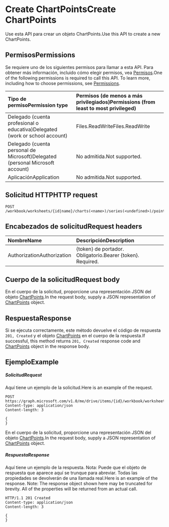 # <a name="create-chartpoints"></a><span data-ttu-id="af68b-101">Create ChartPoints</span><span class="sxs-lookup"><span data-stu-id="af68b-101">Create ChartPoints</span></span>

<span data-ttu-id="af68b-102">Use esta API para crear un objeto ChartPoints.</span><span class="sxs-lookup"><span data-stu-id="af68b-102">Use this API to create a new ChartPoints.</span></span>
## <a name="permissions"></a><span data-ttu-id="af68b-103">Permisos</span><span class="sxs-lookup"><span data-stu-id="af68b-103">Permissions</span></span>
<span data-ttu-id="af68b-p101">Se requiere uno de los siguientes permisos para llamar a esta API. Para obtener más información, incluido cómo elegir permisos, vea [Permisos](../../../concepts/permissions_reference.md).</span><span class="sxs-lookup"><span data-stu-id="af68b-p101">One of the following permissions is required to call this API. To learn more, including how to choose permissions, see [Permissions](../../../concepts/permissions_reference.md).</span></span>

|<span data-ttu-id="af68b-106">Tipo de permiso</span><span class="sxs-lookup"><span data-stu-id="af68b-106">Permission type</span></span>      | <span data-ttu-id="af68b-107">Permisos (de menos a más privilegiados)</span><span class="sxs-lookup"><span data-stu-id="af68b-107">Permissions (from least to most privileged)</span></span>              |
|:--------------------|:---------------------------------------------------------|
|<span data-ttu-id="af68b-108">Delegado (cuenta profesional o educativa)</span><span class="sxs-lookup"><span data-stu-id="af68b-108">Delegated (work or school account)</span></span> | <span data-ttu-id="af68b-109">Files.ReadWrite</span><span class="sxs-lookup"><span data-stu-id="af68b-109">Files.ReadWrite</span></span>    |
|<span data-ttu-id="af68b-110">Delegado (cuenta personal de Microsoft)</span><span class="sxs-lookup"><span data-stu-id="af68b-110">Delegated (personal Microsoft account)</span></span> | <span data-ttu-id="af68b-111">No admitida.</span><span class="sxs-lookup"><span data-stu-id="af68b-111">Not supported.</span></span>    |
|<span data-ttu-id="af68b-112">Aplicación</span><span class="sxs-lookup"><span data-stu-id="af68b-112">Application</span></span> | <span data-ttu-id="af68b-113">No admitida.</span><span class="sxs-lookup"><span data-stu-id="af68b-113">Not supported.</span></span> |

## <a name="http-request"></a><span data-ttu-id="af68b-114">Solicitud HTTP</span><span class="sxs-lookup"><span data-stu-id="af68b-114">HTTP request</span></span>
<!-- { "blockType": "ignored" } -->
```http
POST /workbook/worksheets/{id|name}/charts(<name>)/series(<undefined>)/points

```
## <a name="request-headers"></a><span data-ttu-id="af68b-115">Encabezados de solicitud</span><span class="sxs-lookup"><span data-stu-id="af68b-115">Request headers</span></span>
| <span data-ttu-id="af68b-116">Nombre</span><span class="sxs-lookup"><span data-stu-id="af68b-116">Name</span></span>       | <span data-ttu-id="af68b-117">Descripción</span><span class="sxs-lookup"><span data-stu-id="af68b-117">Description</span></span>|
|:---------------|:----------|
| <span data-ttu-id="af68b-118">Authorization</span><span class="sxs-lookup"><span data-stu-id="af68b-118">Authorization</span></span>  | <span data-ttu-id="af68b-p102">{token} de portador. Obligatorio.</span><span class="sxs-lookup"><span data-stu-id="af68b-p102">Bearer {token}. Required.</span></span> |

## <a name="request-body"></a><span data-ttu-id="af68b-121">Cuerpo de la solicitud</span><span class="sxs-lookup"><span data-stu-id="af68b-121">Request body</span></span>
<span data-ttu-id="af68b-122">En el cuerpo de la solicitud, proporcione una representación JSON del objeto [ChartPoints](../resources/chartpoint.md).</span><span class="sxs-lookup"><span data-stu-id="af68b-122">In the request body, supply a JSON representation of [ChartPoints](../resources/chartpoint.md) object.</span></span>

## <a name="response"></a><span data-ttu-id="af68b-123">Respuesta</span><span class="sxs-lookup"><span data-stu-id="af68b-123">Response</span></span>

<span data-ttu-id="af68b-124">Si se ejecuta correctamente, este método devuelve el código de respuesta `201, Created` y el objeto [ChartPoints](../resources/chartpoint.md) en el cuerpo de la respuesta.</span><span class="sxs-lookup"><span data-stu-id="af68b-124">If successful, this method returns `201, Created` response code and [ChartPoints](../resources/chartpoint.md) object in the response body.</span></span>

## <a name="example"></a><span data-ttu-id="af68b-125">Ejemplo</span><span class="sxs-lookup"><span data-stu-id="af68b-125">Example</span></span>
##### <a name="request"></a><span data-ttu-id="af68b-126">Solicitud</span><span class="sxs-lookup"><span data-stu-id="af68b-126">Request</span></span>
<span data-ttu-id="af68b-127">Aquí tiene un ejemplo de la solicitud.</span><span class="sxs-lookup"><span data-stu-id="af68b-127">Here is an example of the request.</span></span>
<!-- {
  "blockType": "request",
  "name": "create_chartpoints_from_chartseries"
}-->
```http
POST https://graph.microsoft.com/v1.0/me/drive/items/{id}/workbook/worksheets/{id|name}/charts(<name>)/series(<undefined>)/points
Content-type: application/json
Content-length: 3

{
}
```
<span data-ttu-id="af68b-128">En el cuerpo de la solicitud, proporcione una representación JSON del objeto [ChartPoints](../resources/chartpoint.md).</span><span class="sxs-lookup"><span data-stu-id="af68b-128">In the request body, supply a JSON representation of [ChartPoints](../resources/chartpoint.md) object.</span></span>
##### <a name="response"></a><span data-ttu-id="af68b-129">Respuesta</span><span class="sxs-lookup"><span data-stu-id="af68b-129">Response</span></span>
<span data-ttu-id="af68b-p103">Aquí tiene un ejemplo de la respuesta. Nota: Puede que el objeto de respuesta que aparece aquí se trunque para abreviar. Todas las propiedades se devolverán de una llamada real.</span><span class="sxs-lookup"><span data-stu-id="af68b-p103">Here is an example of the response. Note: The response object shown here may be truncated for brevity. All of the properties will be returned from an actual call.</span></span>
<!-- {
  "blockType": "response",
  "truncated": true,
  "@odata.type": "microsoft.graph.chartPoint"
} -->
```http
HTTP/1.1 201 Created
Content-type: application/json
Content-length: 3

{
}
```

<!-- uuid: 8fcb5dbc-d5aa-4681-8e31-b001d5168d79
2015-10-25 14:57:30 UTC -->
<!-- {
  "type": "#page.annotation",
  "description": "Create ChartPoints",
  "keywords": "",
  "section": "documentation",
  "tocPath": ""
}-->